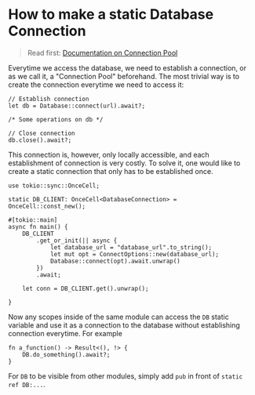 # How to make a static Database Connection

> Read first: [Documentation on Connection Pool](https://www.sea-ql.org/SeaORM/docs/install-and-config/connection/)

Everytime we access the database, we need to establish a connection, or as we call it, a "Connection Pool" beforehand. The most trivial way is to create the connection everytime we need to access it:

```rust, no_run
// Establish connection
let db = Database::connect(url).await?;

/* Some operations on db */

// Close connection
db.close().await?;
```

This connection is, however, only locally accessible, and each establishment of connection is very costly. To solve it, one would like to create a static connection that only has to be established once.

```rust, no_run
use tokio::sync::OnceCell;

static DB_CLIENT: OnceCell<DatabaseConnection> = OnceCell::const_new();

#[tokio::main]
async fn main() {
    DB_CLIENT
        .get_or_init(|| async {
            let database_url = "database_url".to_string();
            let mut opt = ConnectOptions::new(database_url);
            Database::connect(opt).await.unwrap()
        })
        .await;

    let conn = DB_CLIENT.get().unwrap();

}
```

Now any scopes inside of the same module can access the `DB` static variable and use it as a connection to the database without establishing connection everytime. For example

```rust, no_run
fn a_function() -> Result<(), !> {
    DB.do_something().await?;
}
```

For `DB` to be visible from other modules, simply add `pub` in front of `static ref DB:...`.
